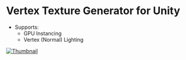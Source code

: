 # Vertex Texture Generator for Unity

- Supports:
  - GPU Instancing
  - Vertex (Normal) Lighting

[![Thumbnail](https://i.vimeocdn.com/video/556962604_640.jpg)](https://vimeo.com/156044560)
